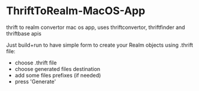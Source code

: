 # ThriftToRealm-MacOS-App
thrift to realm convertor mac os app, uses thriftconvertor, thriftfinder and thriftbase apis

Just build+run to have simple form to create your Realm objects using .thrift file:
- choose .thrift file
- choose generated files destination
- add some files prefixes (if needed) 
- press 'Generate'
